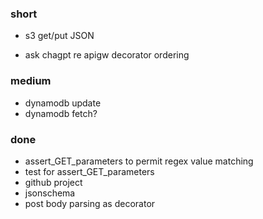 ### short

- s3 get/put JSON

- ask chagpt re apigw decorator ordering

### medium

- dynamodb update
- dynamodb fetch?

### done

- assert_GET_parameters to permit regex value matching
- test for assert_GET_parameters
- github project
- jsonschema
- post body parsing as decorator
